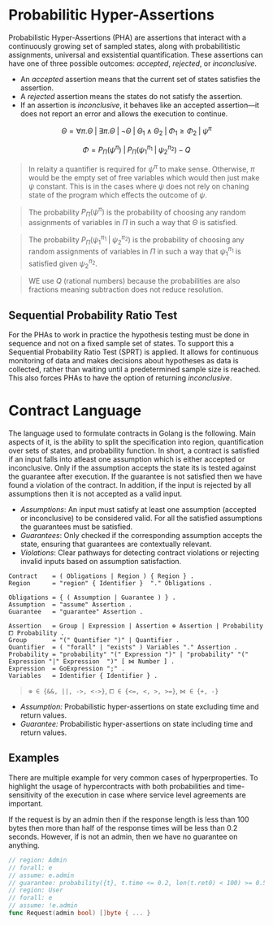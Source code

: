 # Probabilitic Hyper-Assertions
Probabilistic Hyper-Assertions (PHA) are assertions that interact with a continuously growing set of sampled states, along with probabilitistic assignments, universal and exsistential quantification. These assertions can have one of three possible outcomes: _accepted_, _rejected_, or _inconclusive_. 
- An _accepted_ assertion means that the current set of states satisfies the assertion.
- A _rejected_ assertion means the states do not satisfy the assertion.
- If an assertion is _inconclusive_, it behaves like an accepted assertion—it does not report an error and allows the execution to continue.

```math
Θ = ∀π. Θ \; | \; ∃π. Θ \; | \; \neg Θ \; | \; Θ_1 \land Θ_2 \; | \; Φ_1 \geq Φ_2 \; | \; ψ^π
```
```math
Φ = P_{Π}(ψ^π) \; | \; P_{Π}(ψ_1^{π_1} \; | \; ψ_2^{π_2}) - Q
```
> In relaity a quantifier is required for $ψ^π$ to make sense. Otherwise, $π$ would be the empty set of free variables which would then just make $ψ$ constant. This is in the cases where $ψ$ does not rely on chaning state of the program which effects the outcome of $ψ$.

> The probability $P_{Π}(ψ^π)$ is the probability of choosing any random assignments of variables in $Π$ in such a way that $Θ$ is satisfied.  

> The probability $P_{Π}(ψ_1^{π_1} \; | \; ψ_2^{π_2})$ is the probability of choosing any random assignments of variables in $Π$ in such a way that $ψ_1^{π_1}$ is satisfied given $ψ_2^{π_2}$.  

> WE use $Q$ (rational numbers) because the probabilities are also fractions meaning subtraction does not reduce resolution.

## Sequential Probability Ratio Test
For the PHAs to work in practice the hypothesis testing must be done in sequence and not on a fixed sample set of states. To support this a Sequential Probability Ratio Test (SPRT) is applied. It allows for continuous monitoring of data and makes decisions about hypotheses as data is collected, rather than waiting until a predetermined sample size is reached. This also forces PHAs to have the option of returning _inconclusive_.

# Contract Language
The language used to formulate contracts in Golang is the following. Main aspects of it, is the ability to split the specification into region, quantification over sets of states, and probability function. In short, a contract is satisfied if an input falls into atleast one assumption which is either accepted or inconclusive. Only if the assumption accepts the state its is tested against the guarantee after execution. If the guarantee is not satisfied then we have found a violation of the contract. In addition, if the input is rejected by all assumptions then it is not accepted as a valid input.
- _Assumptions_: An input must satisfy at least one assumption (accepted or inconclusive) to be considered valid. For all the satisfied assumptions the guarantees must be satisfied.
- _Guarantees_: Only checked if the corresponding assumption accepts the state, ensuring that guarantees are contextually relevant.
- _Violations_: Clear pathways for detecting contract violations or rejecting invalid inputs based on assumption satisfaction.

```ebnf
Contract    = ( Obligations | Region ) { Region } .
Region      = "region" { Identifier }  "." Obligations .

Obligations = { ( Assumption | Guarantee ) } .
Assumption  = "assume" Assertion .
Guarantee   = "guarantee" Assertion .

Assertion   = Group | Expression | Assertion ⊕ Assertion | Probability ⧠ Probability .
Group       = "(" Quantifier ")" | Quantifier .
Quantifier  = ( "forall" | "exists" ) Variables "." Assertion .
Probability = "probability" "(" Expression ")" | "probability" "(" Expression "|" Expression  ")" [ ⋈ Number ] .
Expression  = GoExpression ";" .
Variables   = Identifier { Identifier } .
```
> `⊕ ∈ {&&, ||, ->, <->}`, `⧠ ∈ {<=, <, >, >=}`, `⋈ ∈ {+, -}`

- _Assumption:_ Probabilistic hyper-assertions on state excluding time and return values.  
- _Guarantee:_ Probabilistic hyper-assertions on state including time and return values.

## Examples
There are multiple example for very common cases of hyperproperties. To highlight the usage of hypercontracts with both probabilities and time-sensitivity of the execution in case where service level agreements are important.

If the request is by an admin then if the response length is less than 100 bytes then more than half of the response times will be less than 0.2 seconds. However, if is not an admin, then we have no guarantee on anything.
```go
// region: Admin
// forall: e
// assume: e.admin
// guarantee: probability({t}, t.time <= 0.2, len(t.ret0) < 100) >= 0.5
// region: User
// forall: e
// assume: !e.admin
func Request(admin bool) []byte { ... }
```